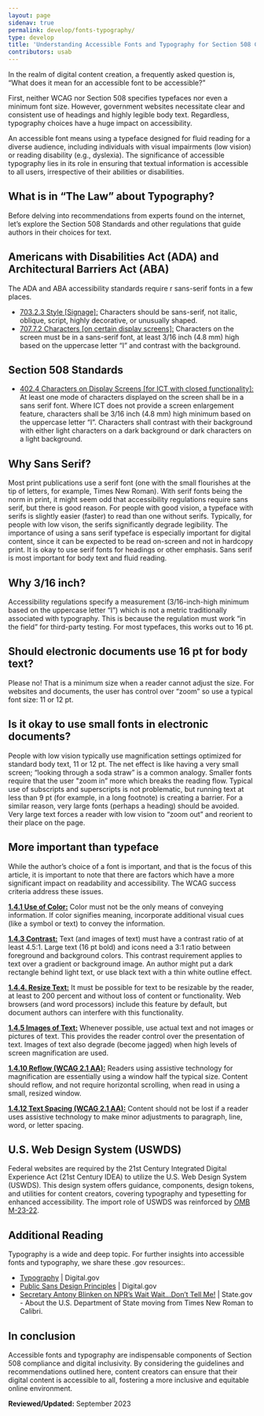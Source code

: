 ```yaml
---
layout: page
sidenav: true
permalink: develop/fonts-typography/
type: develop
title: 'Understanding Accessible Fonts and Typography for Section 508 Compliance'
contributors: usab
---
```

In the realm of digital content creation, a frequently asked question is, “What does it mean for an accessible font to be accessible?”

First, neither WCAG nor Section 508 specifies typefaces nor even a minimum font size. However, government websites necessitate clear and consistent use of headings and highly legible body text. Regardless, typography choices have a huge impact on accessibility.

An accessible font means using a typeface designed for fluid reading for a diverse audience, including individuals with visual impairments (low vision) or reading disability (e.g., dyslexia). The significance of accessible typography lies in its role in ensuring that textual information is accessible to all users, irrespective of their abilities or disabilities.

## What is in “The Law” about Typography?
Before delving into recommendations from experts found on the internet, let’s explore the Section 508 Standards and other regulations that guide authors in their choices for text.

## Americans with Disabilities Act (ADA) and Architectural Barriers Act (ABA)
The ADA and ABA accessibility standards require r sans-serif fonts in a few places.
<ul>
    <li><a href="https://www.access-board.gov/ada/#ada-703_2_3" class="usa-link--external text-top">703.2.3 Style [Signage]:</a> Characters should be sans-serif, not italic, oblique, script, highly decorative, or unusually shaped.</li>
    <li><a href="https://www.access-board.gov/ada/#ada-707_7_2" class="usa-link--external text-top">707.7.2 Characters [on certain display screens]:</a> Characters on the screen must be in a sans-serif font, at least 3/16 inch (4.8 mm) high based on the uppercase letter “I” and contrast with the background.</li>
</ul>

## Section 508 Standards
<ul>
    <li><a href="https://www.access-board.gov/ict/#402.4" class="usa-link--external text-top">402.4 Characters on Display Screens [for ICT with closed functionality]:</a> At least one mode of characters displayed on the screen shall be in a sans serif font. Where ICT does not provide a screen enlargement feature, characters shall be 3/16 inch (4.8 mm) high minimum based on the uppercase letter “I”. Characters shall contrast with their background with either light characters on a dark background or dark characters on a light background.</li>
</ul>

## Why Sans Serif?
Most print publications use a serif font (one with the small flourishes at the tip of letters, for example, Times New Roman). With serif fonts being the norm in print, it might seem odd that accessibility regulations require sans serif, but there is good reason. For people with good vision, a typeface with serifs is slightly easier (faster) to read than one without serifs. Typically, for people with low vison, the serifs significantly degrade legibility. The importance of using a sans serif typeface is especially important for digital content, since it can be expected to be read on-screen and not in hardcopy print.
It is okay to use serif fonts for headings or other emphasis. Sans serif is most important for body text and fluid reading.

## Why 3/16 inch?
Accessibility regulations specify a measurement (3/16-inch-high minimum based on the uppercase letter “I”) which is not a metric traditionally associated with typography. This is because the regulation must work “in the field” for third-party testing. For most typefaces, this works out to 16 pt.

## Should electronic documents use 16 pt for body text?
Please no! That is a minimum size when a reader cannot adjust the size. For websites and documents, the user has control over “zoom” so use a typical font size: 11 or 12 pt.

## Is it okay to use small fonts in electronic documents?
People with low vision typically use magnification settings optimized for standard body text, 11 or 12 pt. The net effect is like having a very small screen; “looking through a soda straw” is a common analogy. Smaller fonts require that the user "zoom in” more which breaks the reading flow. Typical use of subscripts and superscripts is not problematic, but running text at less than 9 pt (for example, in a long footnote) is creating a barrier. For a similar reason, very large fonts (perhaps a heading) should be avoided. Very large text forces a reader with low vision to “zoom out” and reorient to their place on the page.

## More important than typeface
While the author’s choice of a font is important, and that is the focus of this article, it is important to note that there are factors which have a more significant impact on readability and accessibility. The WCAG success criteria address these issues.

<a href="https://www.w3.org/WAI/WCAG21/quickref/?versions=2.0&currentsidebar=%23col_overview&levels=aaa#use-of-color" class="usa-link--external text-top"><strong>1.4.1 Use of Color:</strong></a> Color must not be the only means of conveying information. If color signifies meaning, incorporate additional visual cues (like a symbol or text) to convey the information.

<a href="https://www.w3.org/WAI/WCAG21/quickref/?versions=2.0&currentsidebar=%23col_overview&levels=aaa#contrast-minimum" class="usa-link--external text-top"><strong>1.4.3 Contrast:</strong></a> Text (and images of text) must have a contrast ratio of at least 4.5:1. Large text (16 pt bold) and icons need a 3:1 ratio between foreground and background colors. This contrast requirement applies to text over a gradient or background image. An author might put a dark rectangle behind light text, or use black text with a thin white outline effect.

<a href="https://www.w3.org/WAI/WCAG21/quickref/?versions=2.0&currentsidebar=%23col_overview&levels=aaa#resize-text" class="usa-link--external text-top"><strong>1.4.4. Resize Text:</strong></a> It must be possible for text to be resizable by the reader, at least to 200 percent and without loss of content or functionality. Web browsers (and word processors) include this feature by default, but document authors can interfere with this functionality.

<a href="https://www.w3.org/WAI/WCAG21/quickref/?versions=2.0&currentsidebar=%23col_overview&levels=aaa#images-of-text" class="usa-link--external text-top"><strong>1.4.5 Images of Text:</strong></a>  Whenever possible, use actual text and not images or pictures of text. This provides the reader control over the presentation of text. Images of text also degrade (become jagged) when high levels of screen magnification are used.

<a href="https://www.w3.org/WAI/WCAG21/quickref/?versions=2.1&currentsidebar=%23col_overview#reflow" class="usa-link--external text-top"><strong>1.4.10 Reflow (WCAG 2.1 AA):</strong></a> Readers using assistive technology for magnification are essentially using a window half the typical size. Content should reflow, and not require horizontal scrolling, when read in using a small, resized window.

<a href="https://www.w3.org/WAI/WCAG21/quickref/?versions=2.1&currentsidebar=%23col_overview&levels=aaa#text-spacing" class="usa-link--external text-top"><strong>1.4.12 Text Spacing (WCAG 2.1 AA):</strong></a> Content should not be lost if a reader uses assistive technology to make minor adjustments to paragraph, line, word, or letter spacing.

## U.S. Web Design System (USWDS)
Federal websites are required by the 21st Century Integrated Digital Experience Act (21st Century IDEA) to utilize the U.S. Web Design System (USWDS). This design system offers guidance, components, design tokens, and utilities for content creators, covering typography and typesetting for enhanced accessibility. The import role of USWDS was reinforced by <a href="https://www.whitehouse.gov/omb/briefing-room/2023/09/22/fact-sheet-building-digital-experiences-for-the-american-people/" target="_blank" class="usa-link--external text-top">OMB M-23-22</a>.

## Additional Reading
Typography is a wide and deep topic. For further insights into accessible fonts and typography, we share these .gov resources:.
<ul>
    <li><a href="https://accessibility.digital.gov/visual-design/typography/" target="_blank" class="usa-link--external text-top">Typography</a> | Digital.gov</li>
    <li><a href="https://github.com/uswds/public-sans#design-principles" target="_blank" class="usa-link--external text-top">Public Sans Design Principles</a> | Digital.gov</li>
    <li><a href="https://www.state.gov/secretary-antony-j-blinken-on-nprs-wait-wait-dont-tell-me/" target="_blank" class="usa-link--external text-top">Secretary Antony Blinken on NPR’s Wait Wait...Don’t Tell Me!</a> | State.gov - About the U.S. Department of State moving from Times New Roman to Calibri.</li>
</ul>

## In conclusion
Accessible fonts and typography are indispensable components of Section 508 compliance and digital inclusivity. By considering the guidelines and recommendations outlined here, content creators can ensure that their digital content is accessible to all, fostering a more inclusive and equitable online environment.

**Reviewed/Updated:** September 2023